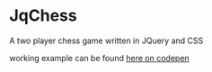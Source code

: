 # JqChess
A two player chess game written in JQuery and CSS

working example can be found <a href='http://codepen.io/naeemshaikh27/pen/MYLXjz'>here on codepen</a>
